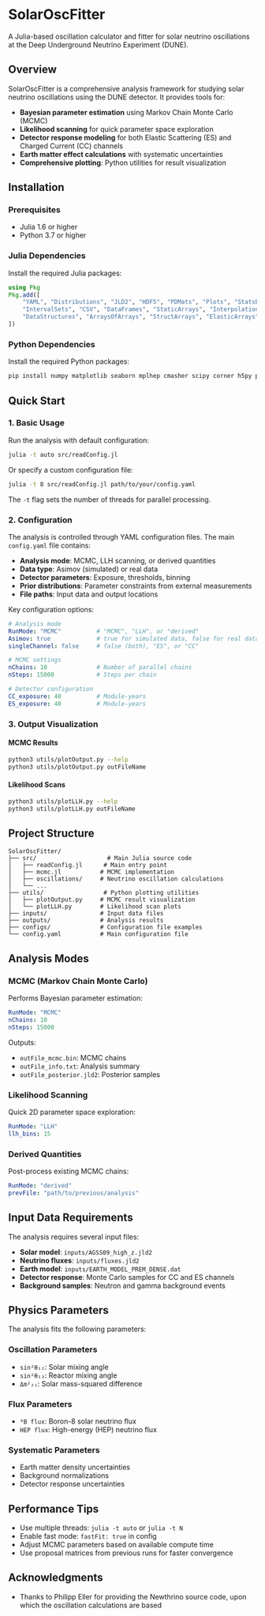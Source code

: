 # SolarOscFitter

A Julia-based oscillation calculator and fitter for solar neutrino oscillations at the Deep Underground Neutrino Experiment (DUNE).

## Overview

SolarOscFitter is a comprehensive analysis framework for studying solar neutrino oscillations using the DUNE detector. It provides tools for:

- **Bayesian parameter estimation** using Markov Chain Monte Carlo (MCMC)
- **Likelihood scanning** for quick parameter space exploration
- **Detector response modeling** for both Elastic Scattering (ES) and Charged Current (CC) channels
- **Earth matter effect calculations** with systematic uncertainties
- **Comprehensive plotting**: Python utilities for result visualization

## Installation

### Prerequisites

- Julia 1.6 or higher
- Python 3.7 or higher

### Julia Dependencies

Install the required Julia packages:

```julia
using Pkg
Pkg.add([
    "YAML", "Distributions", "JLD2", "HDF5", "PDMats", "Plots", "StatsBase", "BAT", "DensityInterface",
    "IntervalSets", "CSV", "DataFrames", "StaticArrays", "Interpolations", "QuadGK",
    "DataStructures", "ArraysOfArrays", "StructArrays", "ElasticArrays"
])
```

### Python Dependencies

Install the required Python packages:

```bash
pip install numpy matplotlib seaborn mplhep cmasher scipy corner h5py pandas
```

## Quick Start

### 1. Basic Usage

Run the analysis with default configuration:

```bash
julia -t auto src/readConfig.jl
```

Or specify a custom configuration file:

```bash
julia -t 8 src/readConfig.jl path/to/your/config.yaml
```

The `-t` flag sets the number of threads for parallel processing.

### 2. Configuration

The analysis is controlled through YAML configuration files. The main `config.yaml` file contains:

- **Analysis mode**: MCMC, LLH scanning, or derived quantities
- **Data type**: Asimov (simulated) or real data
- **Detector parameters**: Exposure, thresholds, binning
- **Prior distributions**: Parameter constraints from external measurements
- **File paths**: Input data and output locations

Key configuration options:

```yaml
# Analysis mode
RunMode: "MCMC"          # "MCMC", "LLH", or "derived"
Asimov: true             # true for simulated data, false for real data
singleChannel: false     # false (both), "ES", or "CC"

# MCMC settings
nChains: 10              # Number of parallel chains
nSteps: 15000            # Steps per chain

# Detector configuration
CC_exposure: 40          # Module-years
ES_exposure: 40          # Module-years
```

### 3. Output Visualization

#### MCMC Results

```bash
python3 utils/plotOutput.py --help
python3 utils/plotOutput.py outFileName
```

#### Likelihood Scans

```bash
python3 utils/plotLLH.py --help
python3 utils/plotLLH.py outFileName
```

## Project Structure

```
SolarOscFitter/
├── src/                    # Main Julia source code
│   ├── readConfig.jl      # Main entry point
│   ├── mcmc.jl           # MCMC implementation
│   ├── oscillations/     # Neutrino oscillation calculations
│   └── ...
├── utils/                 # Python plotting utilities
│   ├── plotOutput.py     # MCMC result visualization
│   └── plotLLH.py        # Likelihood scan plots
├── inputs/               # Input data files
├── outputs/              # Analysis results
├── configs/              # Configuration file examples
└── config.yaml           # Main configuration file
```

## Analysis Modes

### MCMC (Markov Chain Monte Carlo)

Performs Bayesian parameter estimation:

```yaml
RunMode: "MCMC"
nChains: 10
nSteps: 15000
```

Outputs:
- `outFile_mcmc.bin`: MCMC chains
- `outFile_info.txt`: Analysis summary
- `outFile_posterior.jld2`: Posterior samples

### Likelihood Scanning

Quick 2D parameter space exploration:

```yaml
RunMode: "LLH"
llh_bins: 15
```

### Derived Quantities

Post-process existing MCMC chains:

```yaml
RunMode: "derived"
prevFile: "path/to/previous/analysis"
```

## Input Data Requirements

The analysis requires several input files:

- **Solar model**: `inputs/AGSS09_high_z.jld2`
- **Neutrino fluxes**: `inputs/fluxes.jld2`
- **Earth model**: `inputs/EARTH_MODEL_PREM_DENSE.dat`
- **Detector response**: Monte Carlo samples for CC and ES channels
- **Background samples**: Neutron and gamma background events

## Physics Parameters

The analysis fits the following parameters:

### Oscillation Parameters
- `sin²θ₁₂`: Solar mixing angle
- `sin²θ₁₃`: Reactor mixing angle  
- `Δm²₂₁`: Solar mass-squared difference

### Flux Parameters
- `⁸B flux`: Boron-8 solar neutrino flux
- `HEP flux`: High-energy (HEP) neutrino flux

### Systematic Parameters
- Earth matter density uncertainties
- Background normalizations
- Detector response uncertainties

## Performance Tips

- Use multiple threads: `julia -t auto` or `julia -t N`
- Enable fast mode: `fastFit: true` in config
- Adjust MCMC parameters based on available compute time
- Use proposal matrices from previous runs for faster convergence


## Acknowledgments

- Thanks to Philipp Eller for providing the Newthrino source code, upon which the oscillation calculations are based